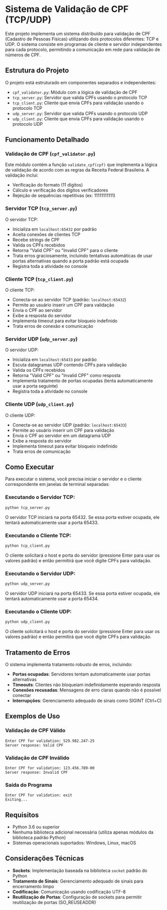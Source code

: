 # Sistema de Validação de CPF (TCP/UDP)

Este projeto implementa um sistema distribuído para validação de CPF (Cadastro de Pessoas Físicas) utilizando dois protocolos diferentes: TCP e UDP. O sistema consiste em programas de cliente e servidor independentes para cada protocolo, permitindo a comunicação em rede para validação de números de CPF.

## Estrutura do Projeto

O projeto está estruturado em componentes separados e independentes:

- `cpf_validator.py`: Módulo com a lógica de validação de CPF
- `tcp_server.py`: Servidor que valida CPFs usando o protocolo TCP
- `tcp_client.py`: Cliente que envia CPFs para validação usando o protocolo TCP
- `udp_server.py`: Servidor que valida CPFs usando o protocolo UDP
- `udp_client.py`: Cliente que envia CPFs para validação usando o protocolo UDP

## Funcionamento Detalhado

### Validação de CPF (`cpf_validator.py`)

Este módulo contém a função `validate_cpf(cpf)` que implementa a lógica de validação de acordo com as regras da Receita Federal Brasileira. A validação inclui:

- Verificação do formato (11 dígitos)
- Cálculo e verificação dos dígitos verificadores
- Rejeição de sequências repetitivas (ex: 11111111111)

### Servidor TCP (`tcp_server.py`)

O servidor TCP:
- Inicializa em `localhost:65432` por padrão
- Aceita conexões de clientes TCP
- Recebe strings de CPF
- Valida os CPFs recebidos
- Retorna "Valid CPF" ou "Invalid CPF" para o cliente
- Trata erros graciosamente, incluindo tentativas automáticas de usar portas alternativas quando a porta padrão está ocupada
- Registra toda a atividade no console

### Cliente TCP (`tcp_client.py`)

O cliente TCP:
- Conecta-se ao servidor TCP (padrão: `localhost:65432`)
- Permite ao usuário inserir um CPF para validação
- Envia o CPF ao servidor
- Exibe a resposta do servidor
- Implementa timeout para evitar bloqueio indefinido
- Trata erros de conexão e comunicação

### Servidor UDP (`udp_server.py`)

O servidor UDP:
- Inicializa em `localhost:65433` por padrão
- Escuta datagramas UDP contendo CPFs para validação
- Valida os CPFs recebidos
- Retorna "Valid CPF" ou "Invalid CPF" como resposta
- Implementa tratamento de portas ocupadas (tenta automaticamente usar a porta seguinte)
- Registra toda a atividade no console

### Cliente UDP (`udp_client.py`)

O cliente UDP:
- Conecta-se ao servidor UDP (padrão: `localhost:65433`)
- Permite ao usuário inserir um CPF para validação
- Envia o CPF ao servidor em um datagrama UDP
- Exibe a resposta do servidor
- Implementa timeout para evitar bloqueio indefinido
- Trata erros de comunicação


## Como Executar

Para executar o sistema, você precisa iniciar o servidor e o cliente correspondente em janelas de terminal separadas:

### Executando o Servidor TCP:
```bash
python tcp_server.py
```
O servidor TCP iniciará na porta 65432. Se essa porta estiver ocupada, ele tentará automaticamente usar a porta 65433.

### Executando o Cliente TCP:
```bash
python tcp_client.py
```
O cliente solicitará o host e porta do servidor (pressione Enter para usar os valores padrão) e então permitirá que você digite CPFs para validação.

### Executando o Servidor UDP:
```bash
python udp_server.py
```
O servidor UDP iniciará na porta 65433. Se essa porta estiver ocupada, ele tentará automaticamente usar a porta 65434.

### Executando o Cliente UDP:
```bash
python udp_client.py
```
O cliente solicitará o host e porta do servidor (pressione Enter para usar os valores padrão) e então permitirá que você digite CPFs para validação.

## Tratamento de Erros

O sistema implementa tratamento robusto de erros, incluindo:

- **Portas ocupadas**: Servidores tentam automaticamente usar portas alternativas
- **Timeouts**: Clientes não bloqueiam indefinidamente esperando resposta
- **Conexões recusadas**: Mensagens de erro claras quando não é possível conectar
- **Interrupções**: Gerenciamento adequado de sinais como SIGINT (Ctrl+C)

## Exemplos de Uso

### Validação de CPF Válido
```
Enter CPF for validation: 529.982.247-25
Server response: Valid CPF
```

### Validação de CPF Inválido
```
Enter CPF for validation: 123.456.789-00
Server response: Invalid CPF
```

### Saída do Programa
```
Enter CPF for validation: exit
Exiting...
```

## Requisitos

- Python 3.6 ou superior
- Nenhuma biblioteca adicional necessária (utiliza apenas módulos da biblioteca padrão Python)
- Sistemas operacionais suportados: Windows, Linux, macOS

## Considerações Técnicas

- **Sockets**: Implementação baseada na biblioteca `socket` padrão do Python
- **Tratamento de Sinais**: Gerenciamento adequado de sinais para encerramento limpo
- **Codificação**: Comunicação usando codificação UTF-8
- **Reutilização de Portas**: Configuração de sockets para permitir reutilização de portas (SO_REUSEADDR)
